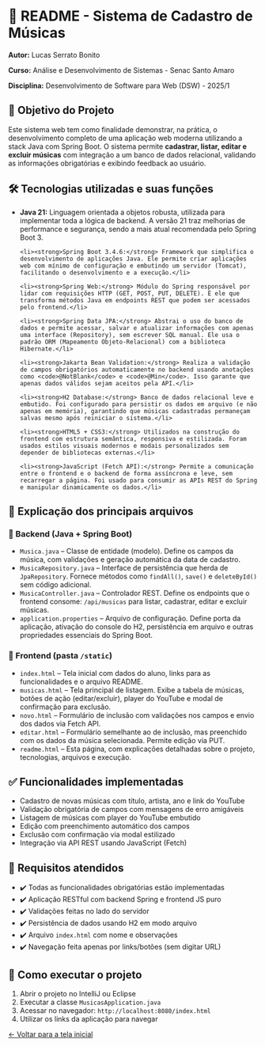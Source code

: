 </head>
<body>
<h1>📘 README - Sistema de Cadastro de Músicas</h1>
<p><strong>Autor:</strong> Lucas Serrato Bonito</p>
<p><strong>Curso:</strong> Análise e Desenvolvimento de Sistemas - Senac Santo Amaro</p>
<p><strong>Disciplina:</strong> Desenvolvimento de Software para Web (DSW) - 2025/1</p>

<h2>🎯 Objetivo do Projeto</h2>
<p>Este sistema web tem como finalidade demonstrar, na prática, o desenvolvimento completo de uma aplicação web moderna utilizando a stack Java com Spring Boot. O sistema permite <strong>cadastrar, listar, editar e excluir músicas</strong> com integração a um banco de dados relacional, validando as informações obrigatórias e exibindo feedback ao usuário.</p>

<h2>🛠️ Tecnologias utilizadas e suas funções</h2>
<ul>
    <li><strong>Java 21:</strong> Linguagem orientada a objetos robusta, utilizada para implementar toda a lógica de backend. A versão 21 traz melhorias de performance e segurança, sendo a mais atual recomendada pelo Spring Boot 3.</li>

    <li><strong>Spring Boot 3.4.6:</strong> Framework que simplifica o desenvolvimento de aplicações Java. Ele permite criar aplicações web com mínimo de configuração e embutindo um servidor (Tomcat), facilitando o desenvolvimento e a execução.</li>

    <li><strong>Spring Web:</strong> Módulo do Spring responsável por lidar com requisições HTTP (GET, POST, PUT, DELETE). É ele que transforma métodos Java em endpoints REST que podem ser acessados pelo frontend.</li>

    <li><strong>Spring Data JPA:</strong> Abstrai o uso do banco de dados e permite acessar, salvar e atualizar informações com apenas uma interface (Repository), sem escrever SQL manual. Ele usa o padrão ORM (Mapeamento Objeto-Relacional) com a biblioteca Hibernate.</li>

    <li><strong>Jakarta Bean Validation:</strong> Realiza a validação de campos obrigatórios automaticamente no backend usando anotações como <code>@NotBlank</code> e <code>@Min</code>. Isso garante que apenas dados válidos sejam aceitos pela API.</li>

    <li><strong>H2 Database:</strong> Banco de dados relacional leve e embutido. Foi configurado para persistir os dados em arquivo (e não apenas em memória), garantindo que músicas cadastradas permaneçam salvas mesmo após reiniciar o sistema.</li>

    <li><strong>HTML5 + CSS3:</strong> Utilizados na construção do frontend com estrutura semântica, responsiva e estilizada. Foram usados estilos visuais modernos e modais personalizados sem depender de bibliotecas externas.</li>

    <li><strong>JavaScript (Fetch API):</strong> Permite a comunicação entre o frontend e o backend de forma assíncrona e leve, sem recarregar a página. Foi usado para consumir as APIs REST do Spring e manipular dinamicamente os dados.</li>
</ul>

<h2>📄 Explicação dos principais arquivos</h2>

<h3>📁 Backend (Java + Spring Boot)</h3>
<ul>
    <li><code>Musica.java</code> – Classe de entidade (modelo). Define os campos da música, com validações e geração automática da data de cadastro.</li>
    <li><code>MusicaRepository.java</code> – Interface de persistência que herda de <code>JpaRepository</code>. Fornece métodos como <code>findAll()</code>, <code>save()</code> e <code>deleteById()</code> sem código adicional.</li>
    <li><code>MusicaController.java</code> – Controlador REST. Define os endpoints que o frontend consome: <code>/api/musicas</code> para listar, cadastrar, editar e excluir músicas.</li>
    <li><code>application.properties</code> – Arquivo de configuração. Define porta da aplicação, ativação do console do H2, persistência em arquivo e outras propriedades essenciais do Spring Boot.</li>
</ul>

<h3>📁 Frontend (pasta <code>/static</code>)</h3>
<ul>
    <li><code>index.html</code> – Tela inicial com dados do aluno, links para as funcionalidades e o arquivo README.</li>
    <li><code>musicas.html</code> – Tela principal de listagem. Exibe a tabela de músicas, botões de ação (editar/excluir), player do YouTube e modal de confirmação para exclusão.</li>
    <li><code>novo.html</code> – Formulário de inclusão com validações nos campos e envio dos dados via Fetch API.</li>
    <li><code>editar.html</code> – Formulário semelhante ao de inclusão, mas preenchido com os dados da música selecionada. Permite edição via PUT.</li>
    <li><code>readme.html</code> – Esta página, com explicações detalhadas sobre o projeto, tecnologias, arquivos e execução.</li>
</ul>

<h2>✅ Funcionalidades implementadas</h2>
<ul>
    <li>Cadastro de novas músicas com título, artista, ano e link do YouTube</li>
    <li>Validação obrigatória de campos com mensagens de erro amigáveis</li>
    <li>Listagem de músicas com player do YouTube embutido</li>
    <li>Edição com preenchimento automático dos campos</li>
    <li>Exclusão com confirmação via modal estilizado</li>
    <li>Integração via API REST usando JavaScript (Fetch)</li>
</ul>

<h2>📌 Requisitos atendidos</h2>
<ul>
    <li>✔️ Todas as funcionalidades obrigatórias estão implementadas</li>
    <li>✔️ Aplicação RESTful com backend Spring e frontend JS puro</li>
    <li>✔️ Validações feitas no lado do servidor</li>
    <li>✔️ Persistência de dados usando H2 em modo arquivo</li>
    <li>✔️ Arquivo <code>index.html</code> com nome e observações</li>
    <li>✔️ Navegação feita apenas por links/botões (sem digitar URL)</li>
</ul>

<h2>🚀 Como executar o projeto</h2>
<ol>
    <li>Abrir o projeto no IntelliJ ou Eclipse</li>
    <li>Executar a classe <code>MusicasApplication.java</code></li>
    <li>Acessar no navegador: <code>http://localhost:8080/index.html</code></li>
    <li>Utilizar os links da aplicação para navegar</li>
</ol>

<a href="index.html" class="btn-voltar">← Voltar para a tela inicial</a>
</body>
</html>
